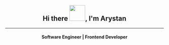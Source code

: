 <h2 align="center">Hi there <img src="https://github.com/blackcater/blackcater/raw/main/images/Hi.gif" height="50"/>, I'm Arystan 
</h2>

___

<h4 align="center" >Software Engineer | Frontend Developer</h3>
